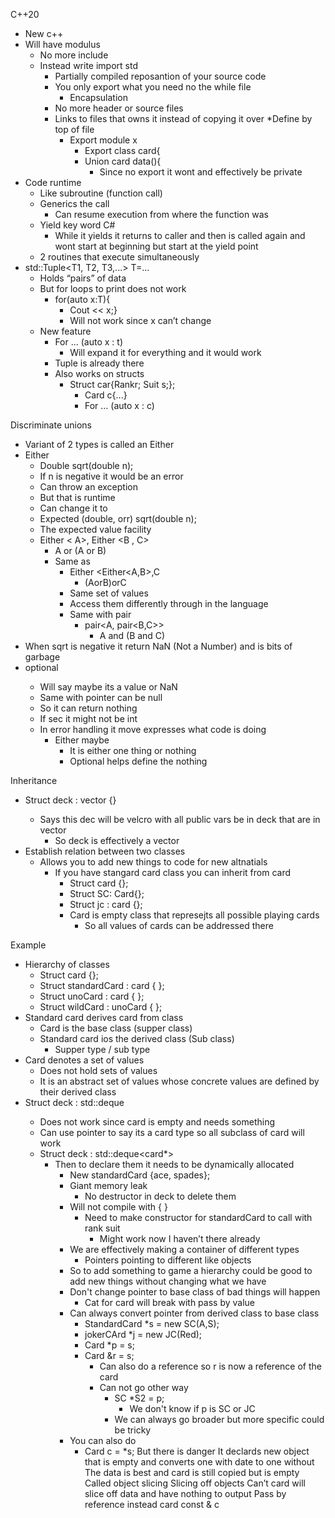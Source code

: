 C++20
* New c++
* Will have modulus 
  * No more include 
  * Instead write import std 
     * Partially compiled reposantion of your source code
     * You only export what you need no the while file
        * Encapsulation
     * No more header or source files 
     * Links to files that owns it instead of copying it over
     *Define by top of file 
        * Export module x
            * Export class card{
            * Union card data(){
                * Since no export it wont and effectively be private
* Code runtime
  * Like subroutine (function call)
  * Generics the call 
    * Can resume execution from where the function was 
  * Yield key word C# 
    * While it yields it returns to caller and then is called again and wont start at beginning but start at the yield point 
  * 2 routines that execute simultaneously 
* std::Tuple<T1, T2, T3,...> T=...
  * Holds “pairs” of data 
  * But for loops to print does not work 
     * for(auto x:T){
       * Cout << x;}
       * Will not work since x can’t change 
  * New feature 
    * For … (auto x : t)
      * Will expand it for everything and it would work 
    * Tuple is already there 
    * Also works on structs 
      * Struct car{Rankr; Suit s;};
        * Card c{...}
        * For … (auto x : c)
        
Discriminate unions
* Variant of 2 types is called an Either 
* Either 
  * Double sqrt(double n);
   * If n is negative it would be an error 
   * Can throw an exception 
    * But that is runtime 
  * Can change it to 	
   * Expected (double, orr) sqrt(double n);
    * The expected value facility 
  * Either < A>, Either <B , C> 
    * A or (A or B)
    * Same as 
      * Either <Either<A,B>,C
        * (AorB)orC
      * Same set of values 
      * Access them differently through in the language 
      * Same with pair
         * pair<A, pair<B,C>>  
            * A and (B and C)
* When sqrt is negative it return NaN (Not a Number) and is bits of garbage
* optional<int> 
  * Will say maybe its a value or NaN
  * Same with pointer can be null
  * So it can return nothing 
  * If sec it might not be int
  * In error handling it move expresses what code is doing 
    * Either maybe
      * It is either one thing or nothing 
      * Optional helps define the nothing
      
Inheritance
* Struct deck : vector<card> {}
  * Says this dec will be velcro with all public vars be in deck that are in vector 
    * So deck is effectively a vector
* Establish relation between two classes 
  * Allows you to add new things to code for new altnatials  
    * If you have stangard card class you can inherit from card 
       * Struct card {};  
       * Struct SC: Card{};
       * Struct jc : card {};
       * Card is empty class that represejts all possible playing cards 
          * So all values of cards can be addressed there

Example
* Hierarchy of classes 
  * Struct card {};
  * Struct standardCard : card { };
  * Struct unoCard : card { };
  * Struct wildCard : unoCard { };
* Standard card derives card from class 
  * Card is the base class (supper class) 
  * Standard card ios the derived class (Sub class)
    * Supper type / sub type
* Card denotes a set of values
  * Does not hold sets of values 
  * It is an abstract set of values whose concrete values are defined by their derived class 
* Struct deck : std::deque<card>
  * Does not work since card is empty and needs something 
  * Can use pointer to say its a card type so all subclass of card will work
  * Struct deck : std::deque<card*>
    * Then to declare them it needs to be dynamically allocated 
       * New standardCard {ace, spades};
       * Giant memory leak
          * No destructor in deck to delete them
       * Will not compile with { }
          * Need to make constructor for standardCard to call with rank suit 
             * Might work now I haven’t there already
       * We are effectively making a container of different types 
          * Pointers pointing to different like objects 
       * So to add something to game a hierarchy could be good to add new things without changing what we have 
       * Don't change pointer to base class of bad things will happen
          * Cat for card will break with pass by value
       * Can always convert pointer from derived class to base class
          * StandardCard *s = new SC(A,S);
          * jokerCArd *j = new JC(Red);
          * Card *p = s;
          * Card &r = s;
             * Can also do a reference so r is now a reference of the card 
             * Can not go other way
                * SC *S2 = p;
                   * We don't know if p is SC or JC
                * We can always go broader but more specific could be tricky
       * You can also do 
          * Card c = *s;
But there is danger
It declards new object that is empty and converts one with date to one without	
The data is best and card is still copied but is empty 
Called object slicing
Slicing off objects
Can’t card will slice off data and have nothing to output
Pass by reference instead card const & c
